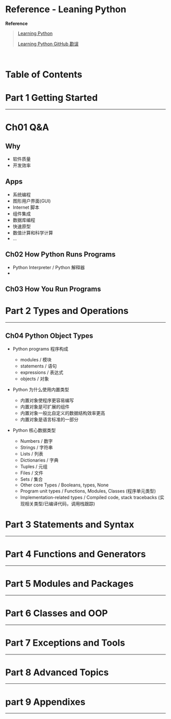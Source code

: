 # Reference - Leaning Python

**Reference**
> [Learning Python](https://www.oreilly.com/library/view/learning-python/1565924649/)
> 
> [Learning Python GitHub 勘误](https://github.com/qinacme/Learning-Python-5E-Chinese-Book)

<br>

# Table of Contents

# Part 1 Getting Started

---

# Ch01 Q&A

## Why

- 软件质量
- 开发效率

## Apps

- 系统编程
- 图形用户界面(GUI)
- Internet 脚本
- 组件集成
- 数据库编程
- 快速原型
- 数值计算和科学计算
- ...

## Ch02 How Python Runs Programs

- Python Interpreter / Python 解释器
- 

## Ch03 How You Run Programs




# Part 2 Types and Operations

---

## Ch04 Python Object Types

- Python programs 程序构成
    - modules / 模块
    - statements / 语句
    - expressions / 表达式
    - objects / 对象

- Python 为什么使用内置类型
  - 内置对象使程序更容易编写
  - 内置对象是可扩展的组件
  - 内置对象一般比自定义的数据结构效率更高
  - 内置对象是语言标准的一部分

- Python 核心数据类型
  - Numbers / 数字
  - Strings / 字符串
  - Lists / 列表
  - Dictionaries / 字典
  - Tuples / 元组
  - Files / 文件
  - Sets / 集合
  - Other core Types / Booleans, types, None
  - Program unit types / Functions, Modules, Classes (程序单元类型)
  - Implementation-related types / Compiled code, stack tracebacks (实现相关类型/已编译代码，调用栈跟踪)


# Part 3 Statements and Syntax

---



# Part 4 Functions and Generators

---



# Part 5 Modules and Packages

---



# Part 6 Classes and OOP

---



# Part 7 Exceptions and Tools

---



# Part 8 Advanced Topics

---



# part 9 Appendixes

---

